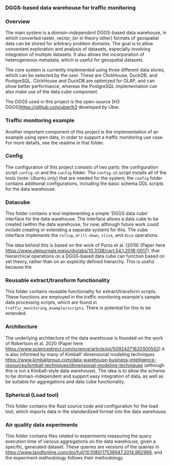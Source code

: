 ### DGGS-based data warehouse for traffic monitoring


### Overview


The main system is a *domain-independent* DGGS-based data warehouse, in which converted raster, vector, (or in theory other) formats of geospatial data can be stored for arbitrary problem domains. The goal is to allow convenient exploration and analysis of datasets, especially involving integration of multiple datasets. It also allows the incorporation of heterogeneous metadata, which is useful for geospatial datasets.

The core system is currently implemented using three different data stores, which can be selected by the user. These are ClickHouse, DuckDB, and PostgreSQL. ClickHouse and DuckDB are optimized for OLAP, and can show better performance, whereas the PostgreSQL implementation can also make use of the data cube component.

The DGGS used in this project is the open-source [H3 DGGS]<https://github.com/uber/h3> developed by Uber. 

### Traffic monitoring example

Another important component of this project is the implementation of an example using open data, in order to support a traffic monitoring use case. For more details, see the readme in that folder.

### Config

The configuration of this project consists of two parts: the configuration script `config.sh` and the `config` folder. The `config.sh` script installs all of the tools (note: Ubuntu only) that are needed for the system; the `config` folder contains additional configurations, including the basic schema DDL scripts for the data warehouse.

### Datacube

This folder contains a tool implementing a simple 'DGGS data cube' interface for the data warehouse. The interface allows a data cube to be created (within the data warehouse, for now, although future work could include creating or extending a separate system) for this. The cube interface implements  the `rollup`, `drill-down`, `slice`, and `dice` operations.

The idea behind this is based on the work of Purss et al. (2019) (Paper here <https://www.utpjournals.press/doi/abs/10.3138/cart.54.1.2018-0017>), that hierarchical operations on a DGGS-based data cube can function based on set theory, rather than on an explicitly defined hierarchy. This is useful because the 

### Reusable extract/transform functionality

This folder contains reusable functionality for extract/transform scripts. These functions are employed in the traffic monitoring example's sample data processing scripts, which are found in `traffic_monitoring_example/scripts`. There is potential for this to be extended.


### Architecture

The underlying architecture of the data warehouse is founded on the work of Robertson et al. 2020 (Paper here <https://www.sciencedirect.com/science/article/pii/S0924271620300502>).It is also informed by many of Kimball' dimensional modeling techniques <https://www.kimballgroup.com/data-warehouse-business-intelligence-resources/kimball-techniques/dimensional-modeling-techniques> (although this is not a Kimball-style data warehouse). The idea is to allow the schema to be domain-independent and support easy integration of data, as well as be suitable for aggregations and data cube functionality.

### Spherical (Load tool)

This folder contains the Rust source code and configuration for the load tool, which imports data in the standardized format into the data warehouse.


### Air quality data experiments

This folder contains files related to experiments measuring the query execution time of various aggregations on the data warehouse, given a specific, generated dataset. These queries are versions of the queries in <https://www.tandfonline.com/doi/full/10.1080/17538947.2014.962999>, and the experiment methodology follows their methodology.

